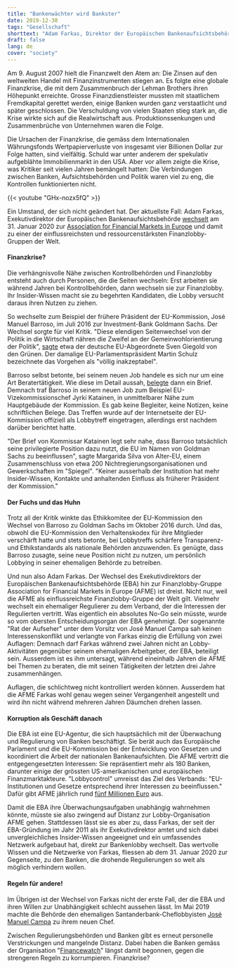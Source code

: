 ```yaml
---
title: "Bankenwächter wird Bankster"
date: 2019-12-30
tags: "Gesellschaft"
shorttext: "Adam Farkas, Direktor der Europäischen Bankenaufsichtsbehörde, wechselt zu einer der mächtigsten Finanzlobby-Gruppen der Welt."
draft: false
lang: de
cover: "society"
---
```


Am 9. August 2007 hielt die Finanzwelt den Atem an: Die Zinsen auf den weltweiten Handel mit Finanzinstrumenten stiegen an. Es folgte eine globale Finanzkrise, die mit dem Zusammenbruch der Lehman Brothers ihren Höhepunkt erreichte. Grosse Finanzdienstleister mussten mit staatlichem Fremdkapital gerettet werden, einige Banken wurden ganz verstaatlicht und später geschlossen. Die Verschuldung von vielen Staaten stieg stark an, die Krise wirkte sich auf die Realwirtschaft aus. Produktionssenkungen und  Zusammenbrüche von Unternehmen waren die Folge.

Die Ursachen der Finanzkrise, die gemäss dem Internationalen Währungsfonds  Wertpapierverluste von insgesamt vier Billionen Dollar zur Folge hatten, sind vielfältig. Schuld war unter anderem der spekulativ aufgeblähte Immobilienmarkt in den USA. Aber vor allem zeigte die Krise, was Kritiker seit vielen Jahren bemängelt hatten: Die Verbindungen zwischen Banken, Aufsichtsbehörden und Politik waren viel zu eng, die Kontrollen funktionierten nicht.

{{< youtube "GHx-nozx5fQ" >}}

Ein Umstand, der sich nicht geändert hat. Der aktuellste Fall: Adam Farkas, Exekutivdirektor der Europäischen Bankenaufsichtsbehörde [wechselt](https://www.lobbycontrol.de/2019/10/eu-bankenaufseher-wird-bankenlobbyist/ "EU-Bankenaufseher wird Bankenlobbyist") am 31. Januar 2020 zur [Association for Financial Markets in Europe](https://www.afme.eu/ "Association for Financial Markets in Europe") und damit zu einer der einflussreichsten und ressourcenstärksten Finanzlobby-Gruppen der Welt.

#### Finanzkrise? 

Die verhängnisvolle Nähe zwischen Kontrollbehörden und Finanzlobby entsteht auch durch Personen, die die Seiten wechseln: Erst arbeiten sie während Jahren bei Kontrollbehörden, dann wechseln sie zur Finanzlobby. Ihr Insider-Wissen macht sie zu begehrten Kandidaten, die Lobby versucht daraus ihren Nutzen zu ziehen.

So wechselte zum Beispiel der frühere Präsident der EU-Kommission, José Manuel Barroso, im Juli 2016 zur Investment-Bank Goldmann Sachs. Der Wechsel sorgte für viel Kritik. "Diese elendigen Seitenwechsel von der Politik in die Wirtschaft nähren die Zweifel an der Gemeinwohlorientierung der Politik", [sagte](https://www.faz.net/aktuell/wirtschaft/menschen-wirtschaft/kritik-an-wechsel-von-jose-manuel-barroso-zu-goldman-sachs-14333977.html "Kritik am Wechsel zu Goldman Sachs") etwa der deutsche EU-Abgeordnete Sven Giegold von den Grünen. Der damalige EU-Parlamentspräsident Martin Schulz bezeichnete das Vorgehen als "völlig inakzeptabel".

Barroso selbst betonte, bei seinem neuen Job handele es sich nur um eine Art Beratertätigkeit. Wie diese im Detail aussah, [belegte](https://www.spiegel.de/wirtschaft/soziales/jose-manuel-barroso-lobbyiert-fuer-goldman-sachs-a-1194344.html "Was José Barroso wirklich für Goldman Sachs tut") dann ein Brief. Demnach traf Barroso in seinem neuen Job zum Beispiel EU-Vizekommissionschef Jyrki Katainen, in unmittelbarer Nähe zum Hauptgebäude der Kommission. Es gab keine Begleiter, keine Notizen, keine schriftlichen Belege. Das Treffen wurde auf der Internetseite der EU-Kommission offiziell als Lobbytreff eingetragen, allerdings erst nachdem darüber berichtet hatte.

"Der Brief von Kommissar Katainen legt sehr nahe, dass Barroso tatsächlich seine privilegierte Position dazu nutzt, die EU im Namen von Goldman Sachs zu beeinflussen", sagte Margarida Silva von Alter-EU, einem Zusammenschluss von etwa 200 Nichtregierungsorganisationen und Gewerkschaften im "Spiegel". "Keiner ausserhalb der Institution hat mehr Insider-Wissen, Kontakte und anhaltenden Einfluss als früherer Präsident der Kommission."

#### Der Fuchs und das Huhn

Trotz all der Kritik winkte das Ethikkomitee der EU-Kommission den Wechsel von Barroso zu Goldman Sachs im Oktober 2016 durch. Und das, obwohl die EU-Kommission den Verhaltenskodex für ihre Mitglieder verschärft hatte und stets betonte, bei Lobbytreffs schärfere Transparenz- und Ethikstandards als nationale Behörden anzuwenden. Es genügte, dass Barroso zusagte, seine neue Position nicht zu nutzen, um persönlich Lobbying in seiner ehemaligen Behörde zu betreiben.

Und nun also Adam Farkas. Der Wechsel des Exekutivdirektors der Europäischen Bankenaufsichtsbehörde (EBA) hin zur Finanzlobby-Gruppe Association for Financial Markets in Europe (AFME) ist dreist. Nicht nur, weil die AFME als einflussreichste Finanzlobby-Gruppe der Welt gilt. Vielmehr wechselt ein ehemaliger Regulierer zu dem Verband, der die Interessen der Regulierten vertritt. Was eigentlich ein absolutes No-Go sein müsste, wurde so vom obersten Entscheidungsorgan der EBA genehmigt. Der sogenannte "Rat der Aufseher" unter dem Vorsitz von José Manuel Campa sah keinen Interessenskonflikt und verlangte von Farkas einzig die Erfüllung von zwei Auflagen: Demnach darf Farkas während zwei Jahren nicht an Lobby-Aktivitäten gegenüber seinem ehemaligen Arbeitgeber, der EBA, beteiligt sein. Ausserdem ist es ihm untersagt, während eineinhalb Jahren die AFME bei Themen zu beraten, die mit seinen Tätigkeiten der letzten drei Jahre zusammenhängen.

Auflagen, die schlichtweg nicht kontrolliert werden können. Ausserdem hat die AFME Farkas wohl genau wegen seiner Vergangenheit angestellt und wird ihn nicht während mehreren Jahren Däumchen drehen lassen.

#### Korruption als Geschäft danach

Die EBA ist eine EU-Agentur, die sich hauptsächlich mit der Überwachung und Regulierung von Banken beschäftigt. Sie berät auch das Europäische Parlament und die EU-Kommission bei der Entwicklung von Gesetzen und koordiniert die Arbeit der nationalen Bankenaufsichten. Die AFME vertritt die entgegengesetzten Interessen: Sie repräsentiert mehr als 180 Banken, darunter einige der grössten US-amerikanischen und europäischen Finanzmarktakteure. "Lobbycontrol" umreisst das Ziel des Verbands: "EU-Institutionen und Gesetze entsprechend ihrer Interessen zu beeinflussen." Dafür gibt AFME jährlich rund [fünf Millionen Euro](https://lobbyfacts.eu/representative/5f35edebfee64a6cbf69a156c5a63e7b/association-for-financial-markets-in-europe "Lobbyfacts @ AFME") aus.

Damit die EBA ihre Überwachungsaufgaben unabhängig wahrnehmen könnte, müsste sie also zwingend auf Distanz zur Lobby-Organisation AFME gehen. Stattdessen lässt sie es aber zu, dass Farkas, der seit der EBA-Gründung im Jahr 2011 als ihr Exekutivdirektor amtet und sich dabei unvergleichliches Insider-Wissen angeeignet und ein umfassendes Netzwerk aufgebaut hat, direkt zur Bankenlobby wechselt. Das wertvolle Wissen und die Netzwerke von Farkas, fliessen ab dem 31. Januar 2020 zur Gegenseite, zu den Banken, die drohende Regulierungen so weit als möglich verhindern wollen.

#### Regeln für andere!

Im Übrigen ist der Wechsel von Farkas nicht der erste Fall, der die EBA und ihren Willen zur Unabhängigkeit schlecht aussehen lässt. Im Mai 2019 machte die Behörde den ehemaligen Santanderbank-Cheflobbyisten [José Manuel Campa](https://eba.europa.eu/jose-manuel-campa-takes-up-his-position-as-chairperson-of-the-eba "José Manuel Campa takes up his position as Chairperson of the EBA") zu ihrem neuen Chef.

Zwischen Regulierungsbehörden und Banken gibt es erneut personelle Verstrickungen und mangelnde Distanz. Dabei haben die Banken gemäss der Organisation "[Financewatch](https://www.finance-watch.org/press-release/finance-watch-disappointed-at-ebas-weak-conditions-for-adam-farkas-move-to-lobby-group/ "Finance Watch disappointed at EBA’s weak conditions for Adam Farkas move to lobby group")" längst damit begonnen, gegen die strengeren Regeln zu korrumpieren. Finanzkrise? 
